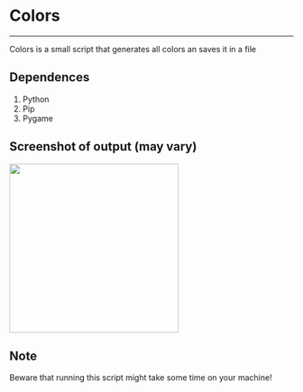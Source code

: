 # Colors
***
Colors is a small script that generates all colors
an saves it in a file


## Dependences
1. Python
2. Pip
3. Pygame

## Screenshot of output (may vary)
<img src="colors.bmp" height=300>

## Note
Beware that running this script might take some time on your machine!
